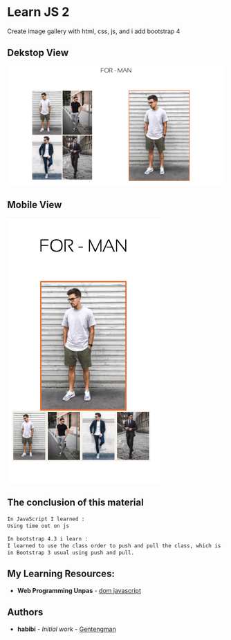 # Learn JS 2

Create image gallery with html, css, js, and i add bootstrap 4 


## Dekstop View

![ScreenShot](/screenshots/screenshot-1.png)

## Mobile View

![ScreenShot](/screenshots/screenshot-2.png)

## The conclusion of this material 
```
In JavaScript I learned : 
Using time out on js
```
```
In bootstrap 4.3 i learn : 
I learned to use the class order to push and pull the class, which is in Bootstrap 3 usual using push and pull. 
```


## My Learning Resources:
* **Web Programming Unpas** - [dom javascript](https://www.youtube.com/watch?v=zw-d6JPGmxA&list=PLFIM0718LjIWB3YRoQbQh82ZewAGtE2-3&index=13)


## Authors

* **habibi** - *Initial work* - [Gentengman](https://github.com/habibiaboy)

